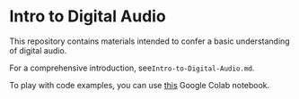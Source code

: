 # Intro to Digital Audio
This repository contains materials intended to confer a basic understanding of digital audio.

For a comprehensive introduction, see`Intro-to-Digital-Audio.md`.

To play with code examples, you can use [this]() Google Colab notebook.